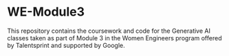 # WE-Module3
This repository contains the coursework and code for the Generative AI classes taken as part of Module 3 in the Women Engineers program offered by Talentsprint and supported by Google.
